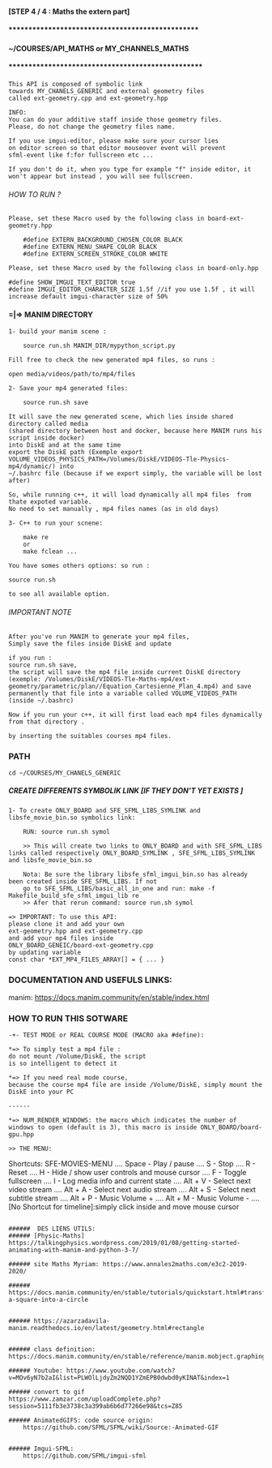 #### [STEP 4 / 4 : Maths the extern part]
#### ************************************************
####
#### ~/COURSES/API_MATHS or MY_CHANNELS_MATHS
####
#### 
#### *************************************************

```
This API is composed of symbolic link 
towards MY_CHANELS_GENERIC and external geometry files
called ext-geometry.cpp and ext-geometry.hpp
```

```
INFO: 
You can do your additive staff inside those geometry files.
Please, do not change the geometry files name.

If you use imgui-editor, please make sure your cursor lies
on editor screen so that editor mouseover event will prevent
sfml-event like f:for fullscreen etc ...

If you don't do it, when you type for example "f" inside editor, it won't appear but instead , you will see fullscreen.
```
###### HOW TO RUN ?

```
Please, set these Macro used by the following class in board-ext-geometry.hpp

	#define EXTERN_BACKGROUND_CHOSEN_COLOR BLACK
	#define EXTERN_MENU_SHAPE_COLOR BLACK 
	#define EXTERN_SCREEN_STROKE_COLOR WHITE
```

```
Please, set these Macro used by the following class in board-only.hpp

#define SHOW_IMGUI_TEXT_EDITOR true
#define IMGUI_EDITOR_CHARACTER_SIZE 1.5f //if you use 1.5f , it will increase default imgui-character size of 50%

```

#### =|=> MANIM DIRECTORY

```
1- build your manim scene : 
	
	source run.sh MANIM_DIR/mypython_script.py 

Fill free to check the new generated mp4 files, so runs :

open media/videos/path/to/mp4/files
```

```
2- Save your mp4 generated files: 

	source run.sh save

It will save the new generated scene, which lies inside shared directory called media 
(shared directory between host and docker, because here MANIM runs his script inside docker)
into DiskE and at the same time 
export the DiskE path (Exemple export VOLUME_VIDEOS_PHYSICS_PATH=/Volumes/DiskE/VIDEOS-Tle-Physics-mp4/dynamic/) into 
~/.bashrc file (because if we export simply, the variable will be lost after)

So, while running c++, it will load dynamically all mp4 files  from thate expoted variable.
No need to set manually , mp4 files names (as in old days)
```

```
3- C++ to run your scnene: 

	make re 
	or 
	make fclean ...

You have somes others options: so run :

source run.sh

to see all available option.
```

###### IMPORTANT NOTE
```
After you've run MANIM to generate your mp4 files, 
Simply save the files inside DiskE and update

if you run : 
source run.sh save, 
the script will save the mp4 file inside current DiskE directory (exemple: /Volumes/DiskE/VIDEOS-Tle-Maths-mp4/ext-geometry/parametric/plan//Equation_Cartesienne_Plan_4.mp4) and save permanently that file into a variable called VOLUME_VIDEOS_PATH (inside ~/.bashrc)
```

```
Now if you run your c++, it will first load each mp4 files dynamically from that directory .

by inserting the suitables courses mp4 files. 
```


### PATH
```
cd ~/COURSES/MY_CHANELS_GENERIC
```

##### CREATE DIFFERENTS SYMBOLIK LINK [IF THEY DON'T YET EXISTS ]
```
1- To create ONLY_BOARD and SFE_SFML_LIBS_SYMLINK and libsfe_movie_bin.so symbolics link: 

    RUN: source run.sh symol

    >> This will create two links to ONLY_BOARD and with SFE_SFML_LIBS links called respectively ONLY_BOARD_SYMLINK , SFE_SFML_LIBS_SYMLINK and libsfe_movie_bin.so
```

```
    Nota: Be sure the library libsfe_sfml_imgui_bin.so has already been created inside SFE_SFML_LIBS. If not 
    go to SFE_SFML_LIBS/basic_all_in_one and run: make -f Makefile_build_sfe_sfml_imgui_lib re
    >> Afer that rerun command: source run.sh symol
```

```
=> IMPORTANT: To use this API: 
please clone it and add your own 
ext-geometry.hpp and ext-geometry.cpp 
and add your mp4 files inside 
ONLY_BOARD_GENEIC/board-ext-geometry.cpp 
by updating variable 
const char *EXT_MP4_FILES_ARRAY[] = { ... }
```


### DOCUMENTATION AND USEFULS LINKS:
manim: https://docs.manim.community/en/stable/index.html

### HOW TO RUN THIS SOTWARE
````
-+- TEST MODE or REAL COURSE MODE (MACRO aka #define):

*=> To simply test a mp4 file : 
do not mount /Volume/DiskE, the script 
is so intelligent to detect it

*=> If you need real mode course, 
because the course mp4 file are inside /Volume/DiskE, simply mount the DiskE into your PC

------

*=> NUM_RENDER_WINDOWS: the macro which indicates the number of windows to open (default is 3), this macro is inside ONLY_BOARD/board-gpu.hpp 
````

```
>> THE MENU:

```
 Shortcuts: SFE-MOVIES-MENU
	.... Space - Play / pause 
	.... S - Stop 
	.... R - Reset 
	.... H - Hide / show user controls and mouse cursor
	.... F - Toggle fullscreen 
	.... I - Log media info and current state 
	.... Alt + V - Select next video stream 
	.... Alt + A - Select next audio stream 
	.... Alt + S - Select next subtitle stream 
	.... Alt + P - Music Volume + 
	.... Alt + M - Music Volume - 
    .... [No Shortcut for timeline]:simply click inside and move mouse cursor
```

######  DES LIENS UTILS:
###### [Physic-Maths] https://talkingphysics.wordpress.com/2019/01/08/getting-started-animating-with-manim-and-python-3-7/

###### site Maths Myriam: https://www.annales2maths.com/e3c2-2019-2020/

###### https://docs.manim.community/en/stable/tutorials/quickstart.html#transforming-a-square-into-a-circle


###### https://azarzadavila-manim.readthedocs.io/en/latest/geometry.html#rectangle


###### class definition: https://docs.manim.community/en/stable/reference/manim.mobject.graphing.coordinate_systems.CoordinateSystem.html

###### Youtube: https://www.youtube.com/watch?v=MOv6yN7b2aI&list=PLWOlLjdyZm2NQD1YZmEPB0dwbd0yKINAT&index=1

###### convert to gif 
https://www.zamzar.com/uploadComplete.php?session=5111fb3e3738c3a399ab6b6d77266e98&tcs=Z85

###### AnimatedGIFS: code source origin:
    https://github.com/SFML/SFML/wiki/Source:-Animated-GIF


###### Imgui-SFML: 
	https://github.com/SFML/imgui-sfml
